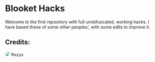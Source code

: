 # Blooket Hacks

Welcome to the first repository with full unobfuscated, working hacks.
I have based these of some other peoples', with some edits to improve it.

## Credits:

<img src="https://avatars.githubusercontent.com/u/96795852?s=48&v=4" style="border-radius:100%;"> Rxzyx
